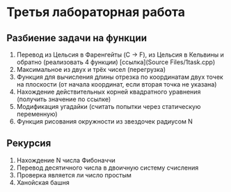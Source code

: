 # Третья лабораторная работа

## Разбиение задачи на функции

1. Перевод из Цельсия в Фаренгейты (C -> F), из Цельсия в Кельвины и обратно (реализовать 4 функции) [ссылка](Source Files/1task.cpp)  
2. Максимальное из двух и трёх чисел (перегрузка)  
3. Функция для вычисления длины отрезка по координатам двух точек на плоскости (от начала координат, если вторая точка не указана)
4. Нахождение действительных корней квадратного уравнения (получить значение по ссылке)
5. Модификация угадайки (считать попытки через статическую переменную)
6. Функция рисования окружности из звездочек радиусом N  

## Рекурсия

1. Нахождение N числа Фибоначчи
2. Перевод десятичного числа в двоичную систему счисления
3. Проверка является ли число простым
4. Ханойская башня
